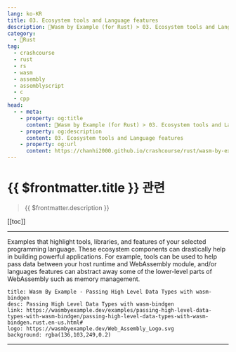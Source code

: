 ```yaml
---
lang: ko-KR
title: 03. Ecosystem tools and Language features
description: 🦀Wasm by Example (for Rust) > 03. Ecosystem tools and Language features
category: 
  - 🦀Rust
tag: 
  - crashcourse
  - rust
  - rs
  - wasm 
  - assembly
  - assemblyscript
  - c 
  - cpp
head: 
  - - meta:
    - property: og:title
      content: 🦀Wasm by Example (for Rust) > 03. Ecosystem tools and Language features
    - property: og:description
      content: 03. Ecosystem tools and Language features
    - property: og:url
      content: https://chanhi2000.github.io/crashcourse/rust/wasm-by-example/03-ecosystem-tools-and-language-features.html
---
```


# {{ $frontmatter.title }} 관련

> {{ $frontmatter.description }}

[[toc]]

---

Examples that highlight tools, libraries, and features of your selected programming language. These ecosystem components can drastically help in building powerful applications. For example, tools can be used to help pass data between your host runtime and WebAssembly module, and/or languages features can abstract away some of the lower-level parts of WebAssembly such as memory management.

```component VPCard
title: Wasm By Example - Passing High Level Data Types with wasm-bindgen
desc: Passing High Level Data Types with wasm-bindgen
link: https://wasmbyexample.dev/examples/passing-high-level-data-types-with-wasm-bindgen/passing-high-level-data-types-with-wasm-bindgen.rust.en-us.html#
logo: https://wasmbyexample.dev/Web_Assembly_Logo.svg
background: rgba(136,103,249,0.2)
```

---

<TagLinks />